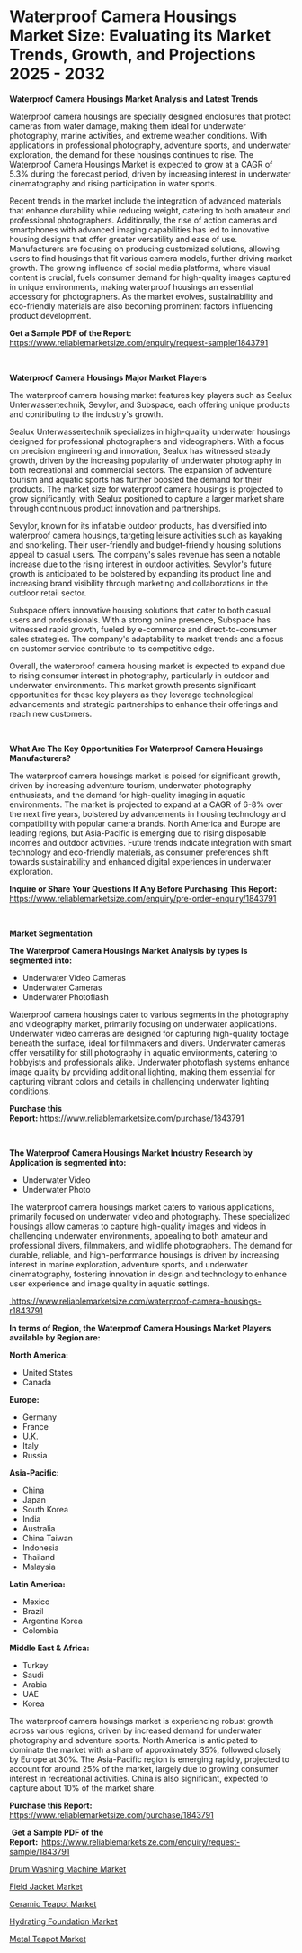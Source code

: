 <p><h1>Waterproof Camera Housings Market Size: Evaluating its Market Trends, Growth, and Projections 2025 - 2032</h1></p><p><strong>Waterproof Camera Housings Market Analysis and Latest Trends</strong></p>
<p><p>Waterproof camera housings are specially designed enclosures that protect cameras from water damage, making them ideal for underwater photography, marine activities, and extreme weather conditions. With applications in professional photography, adventure sports, and underwater exploration, the demand for these housings continues to rise. The Waterproof Camera Housings Market is expected to grow at a CAGR of 5.3% during the forecast period, driven by increasing interest in underwater cinematography and rising participation in water sports.</p><p>Recent trends in the market include the integration of advanced materials that enhance durability while reducing weight, catering to both amateur and professional photographers. Additionally, the rise of action cameras and smartphones with advanced imaging capabilities has led to innovative housing designs that offer greater versatility and ease of use. Manufacturers are focusing on producing customized solutions, allowing users to find housings that fit various camera models, further driving market growth. The growing influence of social media platforms, where visual content is crucial, fuels consumer demand for high-quality images captured in unique environments, making waterproof housings an essential accessory for photographers. As the market evolves, sustainability and eco-friendly materials are also becoming prominent factors influencing product development.</p></p>
<p><strong>Get a Sample PDF of the Report:&nbsp;</strong> <a href="https://www.reliablemarketsize.com/enquiry/request-sample/1843791?utm_campaign=1898&utm_medium=2&utm_source=Github&utm_content=ia&utm_term=04042025&utm_id=waterproof-camera-housings">https://www.reliablemarketsize.com/enquiry/request-sample/1843791</a></p>
<p>&nbsp;</p>
<p><strong>Waterproof Camera Housings Major Market Players</strong></p>
<p><p>The waterproof camera housing market features key players such as Sealux Unterwassertechnik, Sevylor, and Subspace, each offering unique products and contributing to the industry's growth. </p><p>Sealux Unterwassertechnik specializes in high-quality underwater housings designed for professional photographers and videographers. With a focus on precision engineering and innovation, Sealux has witnessed steady growth, driven by the increasing popularity of underwater photography in both recreational and commercial sectors. The expansion of adventure tourism and aquatic sports has further boosted the demand for their products. The market size for waterproof camera housings is projected to grow significantly, with Sealux positioned to capture a larger market share through continuous product innovation and partnerships.</p><p>Sevylor, known for its inflatable outdoor products, has diversified into waterproof camera housings, targeting leisure activities such as kayaking and snorkeling. Their user-friendly and budget-friendly housing solutions appeal to casual users. The company's sales revenue has seen a notable increase due to the rising interest in outdoor activities. Sevylor's future growth is anticipated to be bolstered by expanding its product line and increasing brand visibility through marketing and collaborations in the outdoor retail sector.</p><p>Subspace offers innovative housing solutions that cater to both casual users and professionals. With a strong online presence, Subspace has witnessed rapid growth, fueled by e-commerce and direct-to-consumer sales strategies. The company's adaptability to market trends and a focus on customer service contribute to its competitive edge.</p><p>Overall, the waterproof camera housing market is expected to expand due to rising consumer interest in photography, particularly in outdoor and underwater environments. This market growth presents significant opportunities for these key players as they leverage technological advancements and strategic partnerships to enhance their offerings and reach new customers.</p></p>
<p>&nbsp;</p>
<p><strong>What Are The Key Opportunities For Waterproof Camera Housings Manufacturers?</strong></p>
<p><p>The waterproof camera housings market is poised for significant growth, driven by increasing adventure tourism, underwater photography enthusiasts, and the demand for high-quality imaging in aquatic environments. The market is projected to expand at a CAGR of 6-8% over the next five years, bolstered by advancements in housing technology and compatibility with popular camera brands. North America and Europe are leading regions, but Asia-Pacific is emerging due to rising disposable incomes and outdoor activities. Future trends indicate integration with smart technology and eco-friendly materials, as consumer preferences shift towards sustainability and enhanced digital experiences in underwater exploration.</p></p>
<p><strong>Inquire or Share Your Questions If Any Before Purchasing This Report:</strong> <a href="https://www.reliablemarketsize.com/enquiry/pre-order-enquiry/1843791?utm_campaign=1898&utm_medium=2&utm_source=Github&utm_content=ia&utm_term=04042025&utm_id=waterproof-camera-housings">https://www.reliablemarketsize.com/enquiry/pre-order-enquiry/1843791</a></p>
<p>&nbsp;</p>
<p><strong>Market Segmentation</strong></p>
<p><strong>The Waterproof Camera Housings Market Analysis by types is segmented into:</strong></p>
<p><ul><li>Underwater Video Cameras</li><li>Underwater Cameras</li><li>Underwater Photoflash</li></ul></p>
<p><p>Waterproof camera housings cater to various segments in the photography and videography market, primarily focusing on underwater applications. Underwater video cameras are designed for capturing high-quality footage beneath the surface, ideal for filmmakers and divers. Underwater cameras offer versatility for still photography in aquatic environments, catering to hobbyists and professionals alike. Underwater photoflash systems enhance image quality by providing additional lighting, making them essential for capturing vibrant colors and details in challenging underwater lighting conditions.</p></p>
<p><strong>Purchase this Report:&nbsp;</strong><a href="https://www.reliablemarketsize.com/purchase/1843791?utm_campaign=1898&utm_medium=2&utm_source=Github&utm_content=ia&utm_term=04042025&utm_id=waterproof-camera-housings">https://www.reliablemarketsize.com/purchase/1843791</a></p>
<p>&nbsp;</p>
<p><strong>The Waterproof Camera Housings Market Industry Research by Application is segmented into:</strong></p>
<p><ul><li>Underwater Video</li><li>Underwater Photo</li></ul></p>
<p><p>The waterproof camera housings market caters to various applications, primarily focused on underwater video and photography. These specialized housings allow cameras to capture high-quality images and videos in challenging underwater environments, appealing to both amateur and professional divers, filmmakers, and wildlife photographers. The demand for durable, reliable, and high-performance housings is driven by increasing interest in marine exploration, adventure sports, and underwater cinematography, fostering innovation in design and technology to enhance user experience and image quality in aquatic settings.</p></p>
<p><a href="https://www.reliablemarketsize.com/waterproof-camera-housings-r1843791?utm_campaign=1898&utm_medium=2&utm_source=Github&utm_content=ia&utm_term=04042025&utm_id=waterproof-camera-housings">&nbsp;https://www.reliablemarketsize.com/waterproof-camera-housings-r1843791</a></p>
<p><strong>In terms of Region, the Waterproof Camera Housings Market Players available by Region are:</strong></p>
<p>
    <p> <strong> North America: </strong>
        <ul>
            <li>United States</li>
            <li>Canada</li>
        </ul>
        </p> 
    <p> <strong> Europe: </strong>
        <ul>
            <li>Germany</li>
            <li>France</li>
            <li>U.K.</li>
            <li>Italy</li>
            <li>Russia</li>
        </ul>
        </p> 
    <p> <strong> Asia-Pacific: </strong>
        <ul>
            <li>China</li>
            <li>Japan</li>
            <li>South Korea</li>
            <li>India</li>
            <li>Australia</li>
            <li>China Taiwan</li>
            <li>Indonesia</li>
            <li>Thailand</li>
            <li>Malaysia</li>
        </ul>
        </p> 
    <p> <strong> Latin America: </strong>
        <ul>
            <li>Mexico</li>
            <li>Brazil</li>
            <li>Argentina Korea</li>
            <li>Colombia</li>
        </ul>
        </p> 
    <p> <strong> Middle East & Africa: </strong>
        <ul>
            <li>Turkey</li>
            <li>Saudi</li>
            <li>Arabia</li>
            <li>UAE</li>
            <li>Korea</li>
        </ul>
    </p>
    </p>
<p><p>The waterproof camera housings market is experiencing robust growth across various regions, driven by increased demand for underwater photography and adventure sports. North America is anticipated to dominate the market with a share of approximately 35%, followed closely by Europe at 30%. The Asia-Pacific region is emerging rapidly, projected to account for around 25% of the market, largely due to growing consumer interest in recreational activities. China is also significant, expected to capture about 10% of the market share.</p></p>
<p><strong>Purchase this Report: </strong><a href="https://www.reliablemarketsize.com/purchase/1843791?utm_campaign=1898&utm_medium=2&utm_source=Github&utm_content=ia&utm_term=04042025&utm_id=waterproof-camera-housings">https://www.reliablemarketsize.com/purchase/1843791</a></p>
<p>&nbsp;<strong>Get a Sample PDF of the Report:&nbsp;&nbsp;</strong><a href="https://www.reliablemarketsize.com/enquiry/request-sample/1843791?utm_campaign=1898&utm_medium=2&utm_source=Github&utm_content=ia&utm_term=04042025&utm_id=waterproof-camera-housings">https://www.reliablemarketsize.com/enquiry/request-sample/1843791</a></p>
<p><strong></strong></p>
<p><p><a href="https://github.com/rafiishibu00/Market-Research-Report-List-1/blob/main/drum-washing-machine-market.md?utm_campaign=1898&utm_medium=2&utm_source=Github&utm_content=ia&utm_term=04042025&utm_id=waterproof-camera-housings">Drum Washing Machine Market</a></p><p><a href="https://github.com/paulierasho/Market-Research-Report-List-1/blob/main/field-jacket-market.md?utm_campaign=1898&utm_medium=2&utm_source=Github&utm_content=ia&utm_term=04042025&utm_id=waterproof-camera-housings">Field Jacket Market</a></p><p><a href="https://github.com/duerknikko44/Market-Research-Report-List-1/blob/main/ceramic-teapot-market.md?utm_campaign=1898&utm_medium=2&utm_source=Github&utm_content=ia&utm_term=04042025&utm_id=waterproof-camera-housings">Ceramic Teapot Market</a></p><p><a href="https://github.com/poskaturovtl/Market-Research-Report-List-1/blob/main/hydrating-foundation-market.md?utm_campaign=1898&utm_medium=2&utm_source=Github&utm_content=ia&utm_term=04042025&utm_id=waterproof-camera-housings">Hydrating Foundation Market</a></p><p><a href="https://github.com/kreilkoffas4/Market-Research-Report-List-1/blob/main/metal-teapot-market.md?utm_campaign=1898&utm_medium=2&utm_source=Github&utm_content=ia&utm_term=04042025&utm_id=waterproof-camera-housings">Metal Teapot Market</a></p></p>